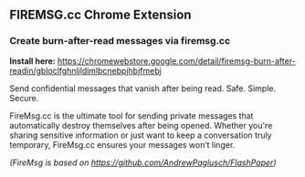 ## FIREMSG.cc Chrome Extension

### Create burn-after-read messages via firemsg.cc

**Install here:** https://chromewebstore.google.com/detail/firemsg-burn-after-readin/gbloclfghnljldimlbcnebpjhbjfmebj

Send confidential messages that vanish after being read. Safe. Simple. Secure.

FireMsg.cc is the ultimate tool for sending private messages that automatically destroy themselves after being opened. Whether you're sharing sensitive information or just want to keep a conversation truly temporary, FireMsg.cc ensures your messages won’t linger.

*(FireMsg is based on https://github.com/AndrewPaglusch/FlashPaper)*